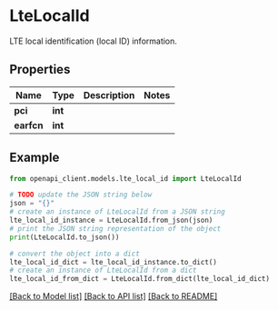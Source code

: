 # LteLocalId

LTE local identification (local ID) information.

## Properties

Name | Type | Description | Notes
------------ | ------------- | ------------- | -------------
**pci** | **int** |  | 
**earfcn** | **int** |  | 

## Example

```python
from openapi_client.models.lte_local_id import LteLocalId

# TODO update the JSON string below
json = "{}"
# create an instance of LteLocalId from a JSON string
lte_local_id_instance = LteLocalId.from_json(json)
# print the JSON string representation of the object
print(LteLocalId.to_json())

# convert the object into a dict
lte_local_id_dict = lte_local_id_instance.to_dict()
# create an instance of LteLocalId from a dict
lte_local_id_from_dict = LteLocalId.from_dict(lte_local_id_dict)
```
[[Back to Model list]](../README.md#documentation-for-models) [[Back to API list]](../README.md#documentation-for-api-endpoints) [[Back to README]](../README.md)


